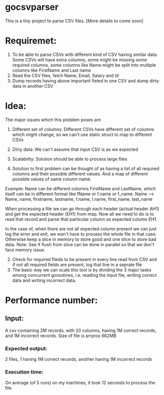 # gocsvparser

This is a tiny project to parse CSV files. [More details to come soon]

# Requiremet: 
1. To be able to parse CSVs with different kind of CSV having similar data. Some CSVs will have extra columns, some might be missing some required columns, some columns like Name might be split into multiple columns like FirstName and Last name
2. Read the CSV files, fetch Name, Email, Salary and Id
3. Dump records having above important fieled in one CSV and dump dirty data in another CSV


# Idea: 
The major issues which this problem poses are
1. Different set of columns: Different CSVs have different set of columns which might change, so we can't use static struct to map to different CSVs
2. Dirty data: We can't assume that input CSV is as we expected 
3. Scalability: Solution should be able to process large files 

1. Solution to first problem can be thought of as having a list  of all required columns and their possible different values. And a map of different possible values of same column name. 

Example: Name can be different columns FirstName and LastName, which itself can be in different format like fName or f.name or f_name. 
Name --> Name, name, firstname, lastname, f.name, l.name, first_name, last_name

When processing a file we can go through each header (actual header AH1) and get the expected header (EH1) from map. Now all we need to do is to read that record and parse that particular column as expected column EH1. 

In the case of, when there are not all expected column present we can just log the error and exit, we won't have to process the whole file in that case. Otherwise keep a slice in memory to store good and one slice to store bad data. Note: See if flush from slice can be done in parallel so that we don't face memory issue. 

2. Check for required fileds to be present in every line read from CSV and if not all required fields are present, log that line in a seprate file
3. The basic way we can scale this tool is by dividing the 3 major tasks among concurrent goroutines, i.e. reading the input file, writing correct data and writing incorrect data. 


# Performance number:
## Input: 
A csv containing 2M records, with 20 columns, having 1M correct records, and 1M incorrect records. Size of file is arrprox 662MB
### Expected output: 
2 files, 1 having 1M correct records, another having 1M incorrect records
### Execution time: 
On average (of 5 runs) on my machines, it took 12 seconds to process the file.
